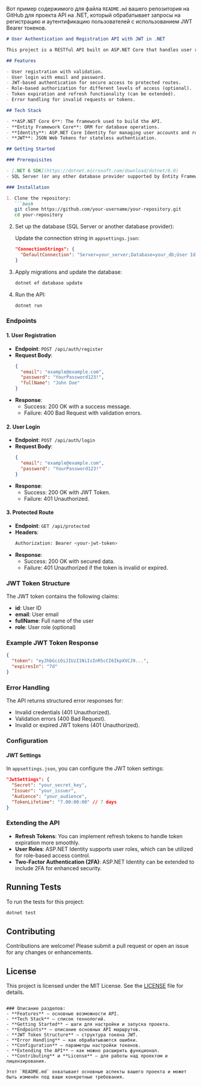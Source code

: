 Вот пример содержимого для файла `README.md` вашего репозитория на GitHub для проекта API на .NET, который обрабатывает запросы на регистрацию и аутентификацию пользователей с использованием JWT Bearer токенов.

```markdown
# User Authentication and Registration API with JWT in .NET

This project is a RESTful API built on ASP.NET Core that handles user registration, login, and authentication. Upon successful authentication, the API returns a JWT (JSON Web Token) for securing subsequent requests.

## Features

- User registration with validation.
- User login with email and password.
- JWT-based authentication for secure access to protected routes.
- Role-based authorization for different levels of access (optional).
- Token expiration and refresh functionality (can be extended).
- Error handling for invalid requests or tokens.

## Tech Stack

- **ASP.NET Core 6**: The framework used to build the API.
- **Entity Framework Core**: ORM for database operations.
- **Identity**: ASP.NET Core Identity for managing user accounts and roles.
- **JWT**: JSON Web Tokens for stateless authentication.

## Getting Started

### Prerequisites

- [.NET 6 SDK](https://dotnet.microsoft.com/download/dotnet/6.0)
- SQL Server (or any other database provider supported by Entity Framework Core)

### Installation

1. Clone the repository:
   ```bash
   git clone https://github.com/your-username/your-repository.git
   cd your-repository
   ```

2. Set up the database (SQL Server or another database provider):

   Update the connection string in `appsettings.json`:
   ```json
   "ConnectionStrings": {
     "DefaultConnection": "Server=your_server;Database=your_db;User Id=your_user;Password=your_password;"
   }
   ```

3. Apply migrations and update the database:
   ```bash
   dotnet ef database update
   ```

4. Run the API:
   ```bash
   dotnet run
   ```

### Endpoints

#### 1. **User Registration**

- **Endpoint**: `POST /api/auth/register`
- **Request Body**:
  ```json
  {
    "email": "example@example.com",
    "password": "YourPassword123!",
    "fullName": "John Doe"
  }
  ```
- **Response**: 
  - Success: 200 OK with a success message.
  - Failure: 400 Bad Request with validation errors.

#### 2. **User Login**

- **Endpoint**: `POST /api/auth/login`
- **Request Body**:
  ```json
  {
    "email": "example@example.com",
    "password": "YourPassword123!"
  }
  ```
- **Response**:
  - Success: 200 OK with JWT Token.
  - Failure: 401 Unauthorized.

#### 3. **Protected Route**

- **Endpoint**: `GET /api/protected`
- **Headers**:
  ```bash
  Authorization: Bearer <your-jwt-token>
  ```
- **Response**:
  - Success: 200 OK with secured data.
  - Failure: 401 Unauthorized if the token is invalid or expired.

### JWT Token Structure

The JWT token contains the following claims:
- **id**: User ID
- **email**: User email
- **fullName**: Full name of the user
- **role**: User role (optional)

### Example JWT Token Response
```json
{
  "token": "eyJhbGciOiJIUzI1NiIsInR5cCI6IkpXVCJ9...",
  "expiresIn": "7d"
}
```

### Error Handling

The API returns structured error responses for:
- Invalid credentials (401 Unauthorized).
- Validation errors (400 Bad Request).
- Invalid or expired JWT tokens (401 Unauthorized).

### Configuration

#### JWT Settings

In `appsettings.json`, you can configure the JWT token settings:
```json
"JwtSettings": {
  "Secret": "your_secret_key",
  "Issuer": "your_issuer",
  "Audience": "your_audience",
  "TokenLifetime": "7.00:00:00" // 7 days
}
```

### Extending the API

- **Refresh Tokens**: You can implement refresh tokens to handle token expiration more smoothly.
- **User Roles**: ASP.NET Identity supports user roles, which can be utilized for role-based access control.
- **Two-Factor Authentication (2FA)**: ASP.NET Identity can be extended to include 2FA for enhanced security.

## Running Tests

To run the tests for this project:
```bash
dotnet test
```

## Contributing

Contributions are welcome! Please submit a pull request or open an issue for any changes or enhancements.

## License

This project is licensed under the MIT License. See the [LICENSE](LICENSE) file for details.

```

### Описание разделов:
- **Features** — основные возможности API.
- **Tech Stack** — список технологий.
- **Getting Started** — шаги для настройки и запуска проекта.
- **Endpoints** — описание основных API маршрутов.
- **JWT Token Structure** — структура токена JWT.
- **Error Handling** — как обрабатываются ошибки.
- **Configuration** — параметры настройки токенов.
- **Extending the API** — как можно расширить функционал.
- **Contributing** и **License** — для работы над проектом и лицензирования.

Этот `README.md` охватывает основные аспекты вашего проекта и может быть изменён под ваши конкретные требования.
